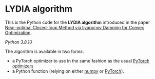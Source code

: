 # LYDIA algorithm

This is the Python code for the **LYDIA algorithm** introduced in the paper [Near-optimal Closed-loop Method via Lyapunov Damping for Convex Optimization](https://arxiv.org/abs/2311.10053).

*Python 3.8.10*

The algorithm is available in two forms:   
  * a PyTorch optimizer to use in the same fashion as the usual [PyTorch optimizers](https://pytorch.org/docs/stable/optim.html) 
  * a Python function (relying on either [numpy](https://github.com/camcastera/lydia/tree/master/Numpy) or [PyTorch](https://github.com/camcastera/lydia/tree/master/Pytorch)).
